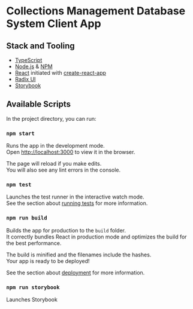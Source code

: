 # Collections Management Database System Client App

## Stack and Tooling

- [TypeScript](https://www.typescriptlang.org/)
- [Node.js](https://nodejs.org/en) & [NPM](https://www.npmjs.com/)
- [React](https://react.dev/) initiated with [create-react-app](https://github.com/facebook/create-react-app)
- [Radix UI](https://www.radix-ui.com/)
- [Storybook](https://storybook.js.org/)

## Available Scripts

In the project directory, you can run:

### `npm start`

Runs the app in the development mode.\
Open [http://localhost:3000](http://localhost:3000) to view it in the browser.

The page will reload if you make edits.\
You will also see any lint errors in the console.

### `npm test`

Launches the test runner in the interactive watch mode.\
See the section about [running tests](https://facebook.github.io/create-react-app/docs/running-tests) for more information.

### `npm run build`

Builds the app for production to the `build` folder.\
It correctly bundles React in production mode and optimizes the build for the best performance.

The build is minified and the filenames include the hashes.\
Your app is ready to be deployed!

See the section about [deployment](https://facebook.github.io/create-react-app/docs/deployment) for more information.

### `npm run storybook`

Launches Storybook
